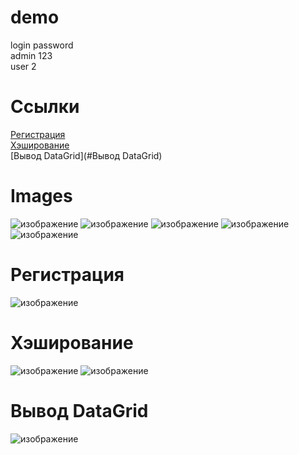 # demo
login    	password<br>
admin		123<br>
user		2<br>
# Cсылки
[Регистрация](#Регистрация)<br>
[Хэширование](#Хэширование)<br>
[Вывод DataGrid](#Вывод DataGrid)
# Images

![изображение](https://user-images.githubusercontent.com/86486142/203646034-c91b47e7-4b63-4c05-9104-70d759639bc0.png)
![изображение](https://user-images.githubusercontent.com/86486142/203646051-b3ffaba8-7e7f-4810-baf6-67001181b898.png)
![изображение](https://user-images.githubusercontent.com/86486142/203646072-2d42504e-525f-486e-8e62-5474876a134f.png)
![изображение](https://user-images.githubusercontent.com/86486142/203646092-34363564-3548-405d-9086-0b7cfea150fe.png)
![изображение](https://user-images.githubusercontent.com/86486142/203646149-9cb49b97-0e13-427f-a706-913d37785b84.png)

# Регистрация
![изображение](https://user-images.githubusercontent.com/86486142/206909040-24c5e575-f20a-4753-8816-76f48c7c0b2d.png)
# Хэширование
![изображение](https://user-images.githubusercontent.com/86486142/206911384-bbca2aa7-a97f-4376-b5cb-9c0954cee39a.png)
![изображение](https://user-images.githubusercontent.com/86486142/206911493-c1220d58-a0ae-4a83-9039-beb0094537d3.png)
# Вывод DataGrid
![изображение](https://user-images.githubusercontent.com/86486142/206923035-880afdea-d926-4c3a-841a-6d19d8c4d6f1.png)



